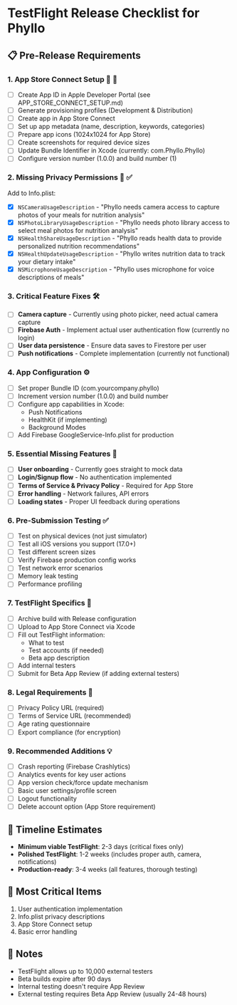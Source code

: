 # TestFlight Release Checklist for Phyllo

## 📋 Pre-Release Requirements

### 1. **App Store Connect Setup** 🏪 📝
- [ ] Create App ID in Apple Developer Portal (see APP_STORE_CONNECT_SETUP.md)
- [ ] Generate provisioning profiles (Development & Distribution)
- [ ] Create app in App Store Connect
- [ ] Set up app metadata (name, description, keywords, categories)
- [ ] Prepare app icons (1024x1024 for App Store)
- [ ] Create screenshots for required device sizes
- [ ] Update Bundle Identifier in Xcode (currently: com.Phyllo.Phyllo)
- [ ] Configure version number (1.0.0) and build number (1)

### 2. **Missing Privacy Permissions** 🔐 ✅
Add to Info.plist:
- [x] `NSCameraUsageDescription` - "Phyllo needs camera access to capture photos of your meals for nutrition analysis"
- [x] `NSPhotoLibraryUsageDescription` - "Phyllo needs photo library access to select meal photos for nutrition analysis"
- [x] `NSHealthShareUsageDescription` - "Phyllo reads health data to provide personalized nutrition recommendations"
- [x] `NSHealthUpdateUsageDescription` - "Phyllo writes nutrition data to track your dietary intake"
- [x] `NSMicrophoneUsageDescription` - "Phyllo uses microphone for voice descriptions of meals"

### 3. **Critical Feature Fixes** 🛠️
- [ ] **Camera capture** - Currently using photo picker, need actual camera capture
- [ ] **Firebase Auth** - Implement actual user authentication flow (currently no login)
- [ ] **User data persistence** - Ensure data saves to Firestore per user
- [ ] **Push notifications** - Complete implementation (currently not functional)

### 4. **App Configuration** ⚙️
- [ ] Set proper Bundle ID (com.yourcompany.phyllo)
- [ ] Increment version number (1.0.0) and build number
- [ ] Configure app capabilities in Xcode:
  - Push Notifications
  - HealthKit (if implementing)
  - Background Modes
- [ ] Add Firebase GoogleService-Info.plist for production

### 5. **Essential Missing Features** 🚨
- [ ] **User onboarding** - Currently goes straight to mock data
- [ ] **Login/Signup flow** - No authentication implemented
- [ ] **Terms of Service & Privacy Policy** - Required for App Store
- [ ] **Error handling** - Network failures, API errors
- [ ] **Loading states** - Proper UI feedback during operations

### 6. **Pre-Submission Testing** ✅
- [ ] Test on physical devices (not just simulator)
- [ ] Test all iOS versions you support (17.0+)
- [ ] Test different screen sizes
- [ ] Verify Firebase production config works
- [ ] Test network error scenarios
- [ ] Memory leak testing
- [ ] Performance profiling

### 7. **TestFlight Specifics** 🚀
- [ ] Archive build with Release configuration
- [ ] Upload to App Store Connect via Xcode
- [ ] Fill out TestFlight information:
  - What to test
  - Test accounts (if needed)
  - Beta app description
- [ ] Add internal testers
- [ ] Submit for Beta App Review (if adding external testers)

### 8. **Legal Requirements** 📄
- [ ] Privacy Policy URL (required)
- [ ] Terms of Service URL (recommended)
- [ ] Age rating questionnaire
- [ ] Export compliance (for encryption)

### 9. **Recommended Additions** 💡
- [ ] Crash reporting (Firebase Crashlytics)
- [ ] Analytics events for key user actions
- [ ] App version check/force update mechanism
- [ ] Basic user settings/profile screen
- [ ] Logout functionality
- [ ] Delete account option (App Store requirement)

## 📅 Timeline Estimates

- **Minimum viable TestFlight**: 2-3 days (critical fixes only)
- **Polished TestFlight**: 1-2 weeks (includes proper auth, camera, notifications)
- **Production-ready**: 3-4 weeks (all features, thorough testing)

## 🚨 Most Critical Items

1. User authentication implementation
2. Info.plist privacy descriptions
3. App Store Connect setup
4. Basic error handling

## 📝 Notes

- TestFlight allows up to 10,000 external testers
- Beta builds expire after 90 days
- Internal testing doesn't require App Review
- External testing requires Beta App Review (usually 24-48 hours)